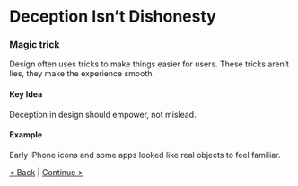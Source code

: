 # Deception Isn’t Dishonesty

### Magic trick
Design often uses tricks to make things easier for users. These tricks aren’t lies, they make the experience smooth.

#### Key Idea
Deception in design should empower, not mislead.

#### Example
Early iPhone icons and some apps looked like real objects to feel familiar.

[< Back](/presentation/02.md) | 
[Continue >](/presentation/04.md)
